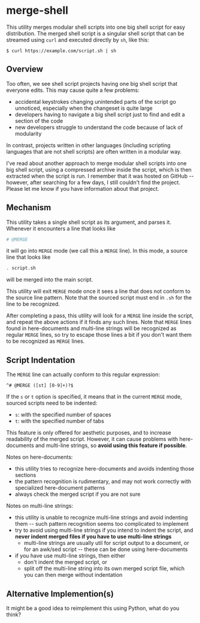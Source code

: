 # merge-shell

This utility merges modular shell scripts into one big shell script for easy distribution. The merged shell script is a singular shell script that can be streamed using `curl` and executed directly by `sh`, like this:

```console
$ curl https://example.com/script.sh | sh
```

## Overview

Too often, we see shell script projects having one big shell script that everyone edits. This may cause quite a few problems:

- accidental keystrokes changing unintended parts of the script go unnoticed, especially when the changeset is quite large
- developers having to navigate a big shell script just to find and edit a section of the code
- new developers struggle to understand the code because of lack of modularity

In contrast, projects written in other languages (including scripting languages that are not shell scripts) are often written in a modular way.

I've read about another approach to merge modular shell scripts into one big shell script, using a compressed archive inside the script, which is then extracted when the script is run. I remember that it was hosted on GitHub -- however, after searching for a few days, I still couldn't find the project. Please let me know if you have information about that project.

## Mechanism

This utility takes a single shell script as its argument, and parses it. Whenever it encounters a line that looks like

```sh
# @MERGE
```

it will go into `MERGE` mode (we call this a `MERGE` line). In this mode, a source line that looks like

```sh
. script.sh
```

will be merged into the main script.

This utility will exit `MERGE` mode once it sees a line that does not conform to the source line pattern. Note that the sourced script must end in `.sh` for the line to be recognized.

After completing a pass, this utility will look for a `MERGE` line inside the script, and repeat the above actions if it finds any such lines. Note that `MERGE` lines found in here-documents and multi-line strings will be recognized as regular `MERGE` lines, so try to escape those lines a bit if you don't want them to be recognized as `MERGE` lines.

## Script Indentation

The `MERGE` line can actually conform to this regular expression:

```re
^# @MERGE ([st] [0-9]+)?$
```

If the `s` or `t` option is specified, it means that in the current `MERGE` mode, sourced scripts need to be indented:

- `s`: with the specified number of spaces
- `t`: with the specified number of tabs

This feature is only offered for aesthetic purposes, and to increase readability of the merged script. However, it can cause problems with here-documents and multi-line strings, so **avoid using this feature if possible**.

Notes on here-documents:

- this utility tries to recognize here-documents and avoids indenting those sections
- the pattern recognition is rudimentary, and may not work correctly with specialized here-document patterns
- always check the merged script if you are not sure

Notes on multi-line strings:

- this utility is unable to recognize multi-line strings and avoid indenting them -- such pattern recognition seems too complicated to implement
- try to avoid using multi-line strings if you intend to indent the script, and **never indent merged files if you have to use multi-line strings**
    - multi-line strings are usually util for script output to a document, or for an awk/sed script -- these can be done using here-documents
- if you have use multi-line strings, then either
    - don't indent the merged script, or
    - split off the multi-line string into its own merged script file, which you can then merge without indentation

## Alternative Implemention(s)

It might be a good idea to reimplement this using Python, what do you think?
